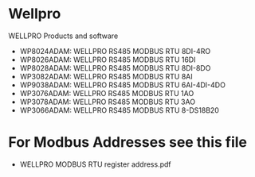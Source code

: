 # Wellpro
WELLPRO Products and software 

- WP8024ADAM: WELLPRO RS485 MODBUS RTU 8DI-4RO
- WP8026ADAM: WELLPRO RS485 MODBUS RTU 16DI
- WP8028ADAM: WELLPRO RS485 MODBUS RTU 8DI-8DO
- WP3082ADAM: WELLPRO RS485 MODBUS RTU 8AI 
- WP9038ADAM: WELLPRO RS485 MODBUS RTU 6AI-4DI-4DO
- WP3076ADAM: WELLPRO RS485 MODBUS RTU 1AO
- WP3078ADAM: WELLPRO RS485 MODBUS RTU 3AO 
- WP3066ADAM: WELLPRO RS485 MODBUS RTU 8-DS18B20

# For Modbus Addresses see this file  
- WELLPRO MODBUS RTU register address.pdf
